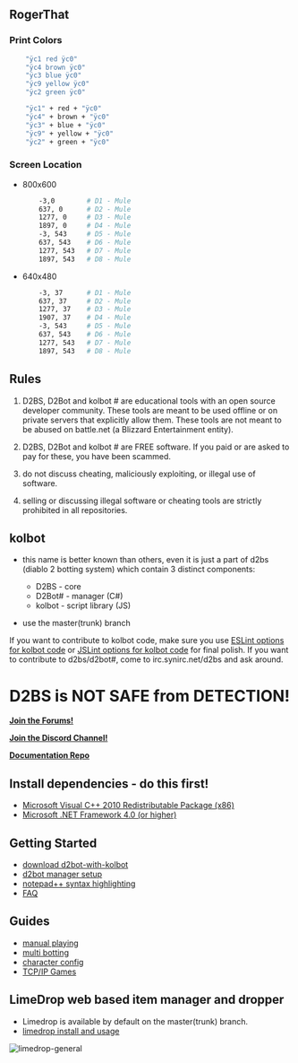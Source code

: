 ## RogerThat

### Print Colors

```Bash
	"ÿc1 red ÿc0"
	"ÿc4 brown ÿc0"
	"ÿc3 blue ÿc0"
	"ÿc9 yellow ÿc0"
	"ÿc2 green ÿc0"

	"ÿc1" + red + "ÿc0"
	"ÿc4" + brown + "ÿc0"
	"ÿc3" + blue + "ÿc0"
	"ÿc9" + yellow + "ÿc0"
	"ÿc2" + green + "ÿc0"
```

### Screen Location

- 800x600

	```Bash
		-3,0		# D1 - Mule
		637, 0		# D2 - Mule
		1277, 0		# D3 - Mule
		1897, 0		# D4 - Mule
		-3, 543		# D5 - Mule
		637, 543	# D6 - Mule
		1277, 543	# D7 - Mule
		1897, 543	# D8 - Mule
	```

- 640x480

	```Bash
		-3, 37		# D1 - Mule
		637, 37		# D2 - Mule
		1277, 37	# D3 - Mule
		1907, 37	# D4 - Mule
		-3, 543		# D5 - Mule
		637, 543	# D6 - Mule
		1277, 543	# D7 - Mule
		1897, 543	# D8 - Mule
	```

## Rules

1. D2BS, D2Bot and kolbot # are educational tools with an open source developer community. These tools are meant to be used offline or on private servers that explicitly allow them. These tools are not meant to be abused on battle.net (a Blizzard Entertainment entity).

2. D2BS, D2Bot and kolbot # are FREE software. If you paid or are asked to pay for these, you have been scammed.

3. do not discuss cheating, maliciously exploiting, or illegal use of software.

4. selling or discussing illegal software or cheating tools are strictly prohibited in all repositories.

## kolbot

* this name is better known than others, even it is just a part of d2bs (diablo 2 botting system) which contain 3 distinct components:
	* D2BS - core
	* D2Bot# - manager (C#)
	* kolbot - script library (JS)

* use the master(trunk) branch

If you want to contribute to kolbot code, make sure you use [ESLint options for kolbot code](https://gist.githubusercontent.com/Nishimura-Katsuo/2d6866666c7acf10047c486a15a7fe60/raw/99ef9c2995929c492ef856772ff346e0f19709cd/.eslintrc.js) or [JSLint options for kolbot code](https://gist.githubusercontent.com/noah-/d917342e52281d54c404e0b2c18b0c6e/raw/fbade95e38b103d2654b90d85ef62a51c4295153/jslint.config) for final polish.
If you want to contribute to d2bs/d2bot#, come to irc.synirc.net/d2bs and ask around.

# D2BS is NOT SAFE from DETECTION!

[**Join the Forums!**](https://d2bot.discourse.group/)

[**Join the Discord Channel!**](https://discord.gg/FuBG8N2)

[**Documentation Repo**](https://github.com/blizzhackers/documentation#diablo-2-botting-system-d2bs)

## Install dependencies - do this first!
- [Microsoft Visual C++ 2010 Redistributable Package (x86)](https://www.microsoft.com/en-us/download/details.aspx?id=5555)
- [Microsoft .NET Framework 4.0 (or higher)](https://dotnet.microsoft.com/download/dotnet-framework)

## Getting Started
- [download d2bot-with-kolbot](https://github.com/blizzhackers/documentation/blob/master/d2bot/Download.md#download)
- [d2bot manager setup](https://github.com/blizzhackers/documentation/blob/master/d2bot/ManagerSetup.md/#manager-setup)
- [notepad++ syntax highlighting](https://github.com/blizzhackers/documentation/blob/master/kolbot/Notepad++.md/#syntax-highlighting-in-np)
- [FAQ](https://github.com/blizzhackers/documentation/blob/master/kolbot/FAQ.md/#faq)

## Guides
- [manual playing](https://github.com/blizzhackers/documentation/blob/master/kolbot/ManualPlay.md/#manual-playing)
- [multi botting](https://github.com/blizzhackers/documentation/blob/master/kolbot/MultiBotting.md/#multi-botting)
- [character config](https://github.com/blizzhackers/documentation/blob/master/kolbot/CharacterConfig.md/#character-configuration)
- [TCP/IP Games](https://github.com/blizzhackers/documentation/blob/master/kolbot/TCP-IP%20games.md#tcpip-games)

## LimeDrop web based item manager and dropper

- Limedrop is available by default on the master(trunk) branch.
- [limedrop install and usage](https://github.com/blizzhackers/documentation/tree/master/limedrop#limedrop-guide)


![limedrop-general](https://github.com/blizzhackers/documentation/blob/master/limedrop/assets/limedrop-general.png)
